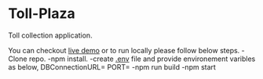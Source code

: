 # Toll-Plaza
Toll collection application.

You can checkout [live demo](https://tollplaza.herokuapp.com) or to run locally please follow below steps.
    -Clone repo.
    -npm install.
    -create [.env](https://www.npmjs.com/package/dotenv) file and provide environement varibles as below,
        DBConnectionURL=<mongodb connection url>
        PORT=<port number you wish to run application on>
    -npm run build
    -npm start
